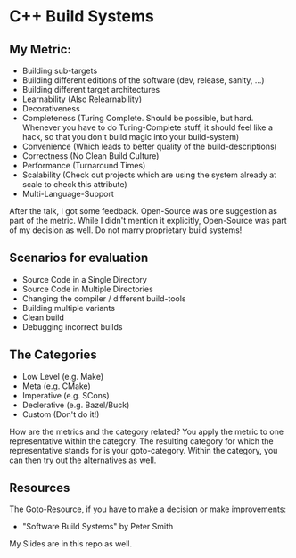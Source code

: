 C++ Build Systems
=================

My Metric:
----------

* Building sub-targets
* Building different editions of the software (dev, release, sanity, ...)
* Building different target architectures
* Learnability (Also Relearnability)
* Decorativeness
* Completeness (Turing Complete. Should be possible, but hard. Whenever you have to do Turing-Complete stuff, it should feel like a hack, so that you don't build magic into your build-system)
* Convenience (Which leads to better quality of the build-descriptions)
* Correctness (No Clean Build Culture)
* Performance (Turnaround Times)
* Scalability (Check out projects which are using the system already at scale to check this attribute)
* Multi-Language-Support 

After the talk, I got some feedback. Open-Source was one suggestion as part of the metric. While I didn't mention it explicitly, Open-Source was part of my decision as well. Do not marry proprietary build systems!

Scenarios for evaluation
------------------------

* Source Code in a Single Directory
* Source Code in Multiple Directories
* Changing the compiler / different build-tools
* Building multiple variants
* Clean build
* Debugging incorrect builds

The Categories
--------------

* Low Level (e.g. Make)
* Meta (e.g. CMake)
* Imperative (e.g. SCons)
* Declerative (e.g. Bazel/Buck)
* Custom (Don't do it!)

How are the metrics and the category related? You apply the metric to one representative within the category. The resulting category for which the representative stands for is your goto-category. Within the category, you can then try out the alternatives as well.

Resources
---------

The Goto-Resource, if you have to make a decision or make improvements:

* "Software Build Systems" by Peter Smith

My Slides are in this repo as well.


